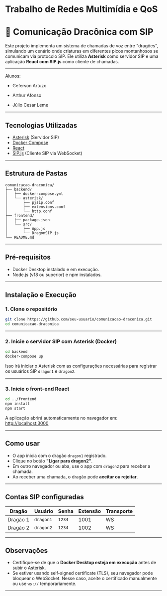 # Trabalho de Redes Multimídia e QoS
# 🐉 Comunicação Dracônica com SIP

Este projeto implementa um sistema de chamadas de voz entre "dragões", simulando um cenário onde criaturas em diferentes picos montanhosos se comunicam via protocolo SIP. Ele utiliza **Asterisk** como servidor SIP e uma aplicação **React com SIP.js** como cliente de chamadas.

---


Alunos:
- Geferson Artuzo 

- Arthur Afonso

- Júlio Cesar Leme

---

## Tecnologias Utilizadas

- [Asterisk](https://www.asterisk.org/) (Servidor SIP)
- [Docker Compose](https://docs.docker.com/compose/)
- [React](https://reactjs.org/)
- [SIP.js](https://sipjs.com/) (Cliente SIP via WebSocket)

---

## Estrutura de Pastas

```
comunicacao-draconica/
├── backend/
│   ├── docker-compose.yml
│   └── asterisk/
│       ├── pjsip.conf
│       ├── extensions.conf
│       └── http.conf
├── frontend/
│   ├── package.json
│   └── src/
│       ├── App.js
│       └── DragonSIP.js
└── README.md
```

---

## Pré-requisitos

- Docker Desktop instalado e em execução.
- Node.js (v18 ou superior) e npm instalados.
---

##  Instalação e Execução

### 1. Clone o repositório

```bash
git clone https://github.com/seu-usuario/comunicacao-draconica.git
cd comunicacao-draconica
```

---

### 2. Inicie o servidor SIP com Asterisk (Docker)

```bash
cd backend
docker-compose up
```

Isso irá iniciar o Asterisk com as configurações necessárias para registrar os usuários SIP `dragon1` e `dragon2`.

---

### 3. Inicie o front-end React

```bash
cd ../frontend
npm install
npm start
```

A aplicação abrirá automaticamente no navegador em:  
[http://localhost:3000](http://localhost:3000)

---

## Como usar

- O app inicia com o dragão `dragon1` registrado.
- Clique no botão **"Ligar para dragon2"**.
- Em outro navegador ou aba, use o app com `dragon2` para receber a chamada.
- Ao receber uma chamada, o dragão pode **aceitar ou rejeitar**.

---

## Contas SIP configuradas

| Dragão   | Usuário   | Senha | Extensão | Transporte |
|----------|-----------|--------|----------|------------|
| Dragão 1 | `dragon1` | `1234` | 1001     | WS        |
| Dragão 2 | `dragon2` | `1234` | 1002     | WS        |

---

##  Observações

- Certifique-se de que o **Docker Desktop esteja em execução** antes de subir o Asterisk.
- Se estiver usando self-signed certificate (TLS), seu navegador pode bloquear o WebSocket. Nesse caso, aceite o certificado manualmente ou use `ws://` temporariamente.

---

